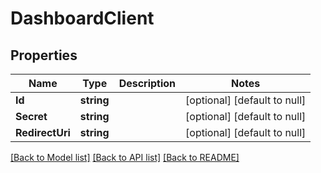 # DashboardClient

## Properties
Name | Type | Description | Notes
------------ | ------------- | ------------- | -------------
**Id** | **string** |  | [optional] [default to null]
**Secret** | **string** |  | [optional] [default to null]
**RedirectUri** | **string** |  | [optional] [default to null]

[[Back to Model list]](../README.md#documentation-for-models) [[Back to API list]](../README.md#documentation-for-api-endpoints) [[Back to README]](../README.md)

